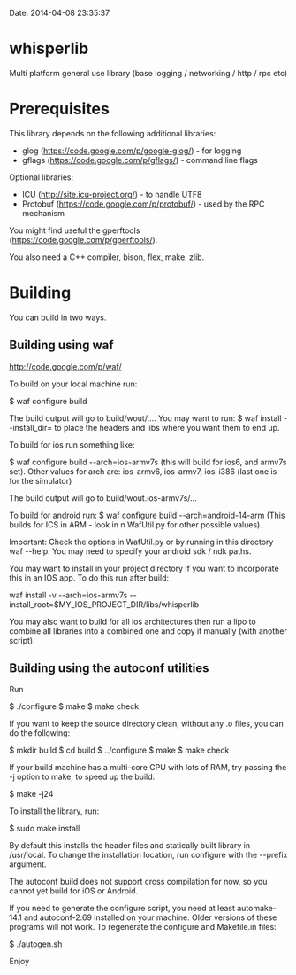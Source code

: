Date: 2014-04-08 23:35:37

whisperlib
==========

Multi platform general use library (base logging / networking / http / rpc etc)

Prerequisites
=============

This library depends on the following additional libraries:

- glog (https://code.google.com/p/google-glog/) - for logging
- gflags (https://code.google.com/p/gflags/) - command line flags

Optional libraries:

- ICU (http://site.icu-project.org/) - to handle UTF8
- Protobuf (https://code.google.com/p/protobuf/) - used by the RPC mechanism

You might find useful the gperftools (https://code.google.com/p/gperftools/).

You also need a C++ compiler, bison, flex, make, zlib.

Building
========

You can build in two ways.

Building using waf
-----------------

http://code.google.com/p/waf/

To build on your local machine run:

$ waf configure build

The build output will go to build/wout/.... You may want to run:
$ waf install --install_dir=<your install dir>
to place the headers and libs where you want them to end up.

To build for ios run something like:

$ waf configure build --arch=ios-armv7s
(this will build for ios6, and armv7s set). Other values for arch are:
ios-armv6, ios-armv7, ios-i386  (last one is for the simulator)

The build output will go to build/wout.ios-armv7s/...

To build for android run:
$ waf configure build --arch=android-14-arm
(This builds for ICS in ARM - look in n WafUtil.py for other possible values).

Important:
Check the options in WafUtil.py or by running in this directory waf --help.
You may need to specify your android sdk / ndk paths.


You may want to install in your project directory if you want to incorporate
this in an IOS app. To do this run after build:

waf install -v --arch=ios-armv7s --install_root=$MY_IOS_PROJECT_DIR/libs/whisperlib

You may also want to build for all ios architectures then run a lipo to combine
all libraries into a combined one and copy it manually (with another script).

Building using the autoconf utilities
-------------------------------------

Run

$ ./configure
$ make
$ make check

If you want to keep the source directory clean, without any .o files,
you can do the following:

$ mkdir build
$ cd build
$ ../configure
$ make
$ make check

If your build machine has a multi-core CPU with lots of RAM, try
passing the -j option to make, to speed up the build:

$ make -j24

To install the library, run:

$ sudo make install

By default this installs the header files and statically built library
in /usr/local. To change the installation location, run configure with
the --prefix argument.

The autoconf build does not support cross compilation for now, so you
cannot yet build for iOS or Android.

If you need to generate the configure script, you need at least
automake-14.1 and autoconf-2.69 installed on your machine. Older
versions of these programs will not work. To regenerate the configure
and Makefile.in files:

$ ./autogen.sh

Enjoy
